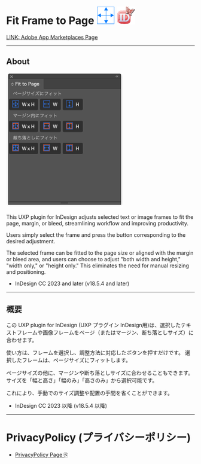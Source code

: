 # Fit Frame to Page ![icon](./img/icon.png) ![id](./img/id.png) 

[LINK: Adobe App Marketplaces Page](https://exchange.adobe.com/apps/cc/e1c998da?pluginId=e1c998da&mv=product&mv2=accc)

---

## About

![preview](./img/a.png)  

This UXP plugin for InDesign adjusts selected text or image frames to fit the page, margin, or bleed, streamlining workflow and improving productivity.

Users simply select the frame and press the button corresponding to the desired adjustment.

The selected frame can be fitted to the page size or aligned with the margin or bleed area, and users can choose to adjust "both width and height," "width only," or "height only." This eliminates the need for manual resizing and positioning.

- InDesign CC 2023 and later (v18.5.4 and later)

---

## 概要

この UXP plugin for InDesign (UXP プラグイン InDesign用)は、選択したテキストフレームや画像フレームをページ（またはマージン、断ち落としサイズ）に合わせます。

使い方は、フレームを選択し、調整方法に対応したボタンを押すだけです。
選択したフレームは、ページサイズにフィットします。

ページサイズの他に、マージンや断ち落としサイズに合わせることもできます。
サイズを「幅と高さ」「幅のみ」「高さのみ」から選択可能です。

これにより、手動でのサイズ調整や配置の手間を省くことができます。

- InDesign CC 2023 以降 (v18.5.4 以降)

---

# PrivacyPolicy (プライバシーポリシー)

- [PrivacyPolicy Page ⎘](./privacypolicy.md)